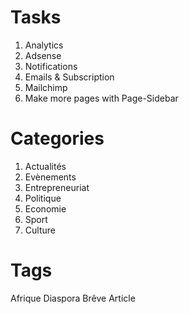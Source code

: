 # Tasks
1. Analytics
2. Adsense
3. Notifications
4. Emails & Subscription
5. Mailchimp
6. Make more pages with Page-Sidebar

# Categories
1. Actualités
2. Evènements
3. Entrepreneuriat
4. Politique
5. Economie
6. Sport
7. Culture

# Tags
Afrique
Diaspora
Brêve
Article